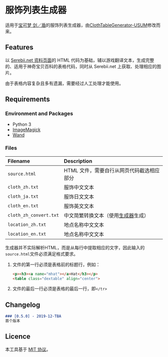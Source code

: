 # 服饰列表生成器
适用于[宝可梦 剑／盾](https://wiki.52poke.com/wiki/寶可夢_劍%EF%BC%8F盾)的服饰列表生成器，由[ClothTableGenerator-USUM](../ClothTableGenerator-USUM/)修改而来。

## Features
以 [Serebii.net 资料页面](https://www.serebii.net/swordshield/customisation.shtml)的 HTML 代码为基础，辅以游戏翻译文本，生成完整的、适用于神奇宝贝百科的表格代码，同时从 Serebii.net 上获取、处理相应的图片。

由于表格内容复杂且多有遗漏，需要经过人工处理才能使用。

## Requirements
### Environment and Packages
  * Python 3
  * [ImageMagick](http://www.imagemagick.org/script/index.php "ImageMagick")
  * [Wand](http://docs.wand-py.org/en/0.4.4/ "Wand")

### Files
| Filename               | Description
| :--------------------- | :----------
| `source.html`          | HTML 文件，需要自行从网页代码截选相应部分
| `cloth_zh.txt`         | 服饰中文文本
| `cloth_ja.txt`         | 服饰日文文本
| `cloth_en.txt`         | 服饰英文文本
| `cloth_zh_convert.txt` | 中文简繁转换文本（使用[生成器](../ZhConvertGenerator/)生成）
| `location_zh.txt`      | 地点名称中文文本
| `location_en.txt`      | 地点名称中文文本

生成器并不实际解析HTML，而是从每行中提取相应的文字，因此输入的`source.html`文件必须满足格式要求。

1. 文件的第一行必须是表格前的标题行，例如：
   ```html
   <p><h3><a name="mhat"></a>Hat</h3></p>
   <table class="dextable" align="center">
   ```
2. 文件的最后一行必须是表格的最后一行，即`</tr>`

## Changelog

```markdown
### [0.5.0] - 2019-12-TBA
首个版本
```

## Licence
本工具基于 [MIT 协议](../../LICENSE)。